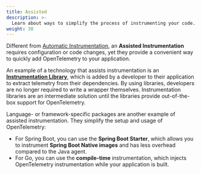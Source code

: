 ```yaml
---
title: Assisted
description: >-
  Learn about ways to simplify the process of instrumenting your code.
weight: 30
---
```


Different from
[Automatic Instrumentation](/docs/concepts/instrumentation/automatic/), an
**Assisted Instrumentation** requires configuration or code changes, yet they
provide a convenient way to quickly add OpenTelemetry to your application.

An example of a technology that assists instrumentation is an
[**Instrumentation Library**](/docs/concepts/instrumentation/libraries), which
is added by a developer to their application to extract telemetry from their
dependencies. By using libraries, developers are no longer required to write a wrapper
themselves. Instrumentation libraries are an intermediate solution until the libraries
provide out-of-the-box support for OpenTelemetry.

Language- or framework-specific packages are another example of assisted instrumentation. They simplify the
setup and usage of OpenTelemetry:

- For Spring Boot, you can use the **Spring Boot Starter**, which allows you
  to instrument **Spring Boot Native images** and has less overhead compared to
  the Java agent.
- For Go, you can use the **compile-time** instrumentation, which injects
  OpenTelemetry instrumentation while your application is built.
